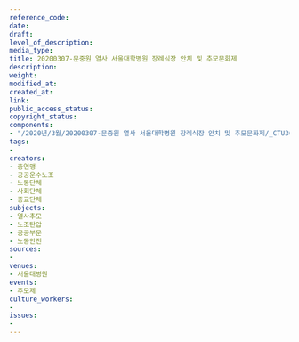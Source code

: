 ```yaml
---
reference_code: 
date: 
draft: 
level_of_description: 
media_type: 
title: 20200307-문중원 열사 서울대학병원 장례식장 안치 및 추모문화제
description: 
weight: 
modified_at: 
created_at: 
link: 
public_access_status: 
copyright_status: 
components:
- "/2020년/3월/20200307-문중원 열사 서울대학병원 장례식장 안치 및 추모문화제/_CTU3632.jpg"
tags:
- 
creators:
- 총연맹
- 공공운수노조
- 노동단체
- 사회단체
- 종교단체
subjects:
- 열사추모
- 노조탄압
- 공공부문
- 노동안전
sources:
- 
venues:
- 서울대병원
events:
- 추모제
culture_workers:
- 
issues:
- 
---
```

